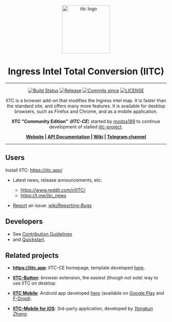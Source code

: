 <div align="center">

  <img src="https://raw.githubusercontent.com/IITC-CE/ingress-intel-total-conversion/master/assets/IITC_circle.svg" alt="iitc logo" width="150px" />

# Ingress Intel Total Conversion (IITC)

---

<!-- [START badges] -->
[![Build Status](https://github.com/IITC-CE/ingress-intel-total-conversion/actions/workflows/build.yml/badge.svg)](https://github.com/IITC-CE/ingress-intel-total-conversion/actions/workflows/build.yml)
[![Release](https://img.shields.io/github/v/release/IITC-CE/ingress-intel-total-conversion)](https://github.com/IITC-CE/ingress-intel-total-conversion/releases)
[![Commits since](https://img.shields.io/github/commits-since/IITC-CE/ingress-intel-total-conversion/latest)](https://github.com/IITC-CE/ingress-intel-total-conversion/commits/master/)
[![LICENSE](https://img.shields.io/badge/license-ISC-blue.svg)](LICENSE)
<!-- [END badges] -->

IITC is a browser add-on that modifies the Ingress intel map.
It is faster than the standard site, and offers many more features.
It is available for desktop browsers, such as Firefox and Chrome, and as a mobile application.

**IITC "Community Edition"** (**_IITC-CE_**) started by [modos189](https://github.com/modos189) to continue development of stalled [iitc-project](https://github.com/iitc-project/ingress-intel-total-conversion).

**[Website](https://iitc.app/) | [API Documentation](https://iitc-ce.github.io/ingress-intel-total-conversion/) | [Wiki](https://github.com/IITC-CE/ingress-intel-total-conversion/wiki) | [Telegram channel](https://t.me/iitc_news)**
</div>

---

## Users

Install IITC: https://iitc.app/

- Latest news, release announcements, etc:
  - https://www.reddit.com/r/IITC/
  - https://t.me/iitc_news

- [Report](https://github.com/IITC-CE/ingress-intel-total-conversion/issues/new) an issue: [wiki/Reporting-Bugs](https://github.com/IITC-CE/ingress-intel-total-conversion/wiki/Reporting-Bugs)


## Developers

- See [Contribution Guidelines](https://github.com/IITC-CE/ingress-intel-total-conversion/wiki/Contributing-to-IITC%E2%80%90CE)
- and [Quickstart](https://github.com/IITC-CE/ingress-intel-total-conversion/wiki/HACKING).


## Related projects

- **https://iitc.app**: IITC-CE homepage, template developed [here][website-repo].

- **[IITC-Button]**: browser extension, the easiest (though not sole) way to use IITC on desktop.

- **[IITC Mobile]**: Android app developed [here](https://github.com/IITC-CE/ingress-intel-total-conversion/tree/master/mobile) (available on [Google Play](https://play.google.com/store/apps/details?id=org.exarhteam.iitc_mobile) and [F-Droid](https://f-droid.org/packages/org.exarhteam.iitc_mobile/)).

- **[IITC-Mobile for iOS]**: 3rd-party application, developed by [_Yangkun Zhang_](https://github.com/HubertZhang).

[website-repo]: https://github.com/IITC-CE/website
[IITC-Button]: https://github.com/IITC-CE/IITC-Button
[IITC Mobile]: https://github.com/IITC-CE/ingress-intel-total-conversion/wiki/IITC-Mobile-(Android-app)
[IITC-Mobile for iOS]: https://github.com/HubertZhang/IITC-Mobile
